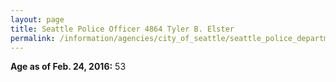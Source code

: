 ```yaml
---
layout: page
title: Seattle Police Officer 4864 Tyler B. Elster
permalink: /information/agencies/city_of_seattle/seattle_police_department/copbook/4864/
---
```


**Age as of Feb. 24, 2016:** 53
